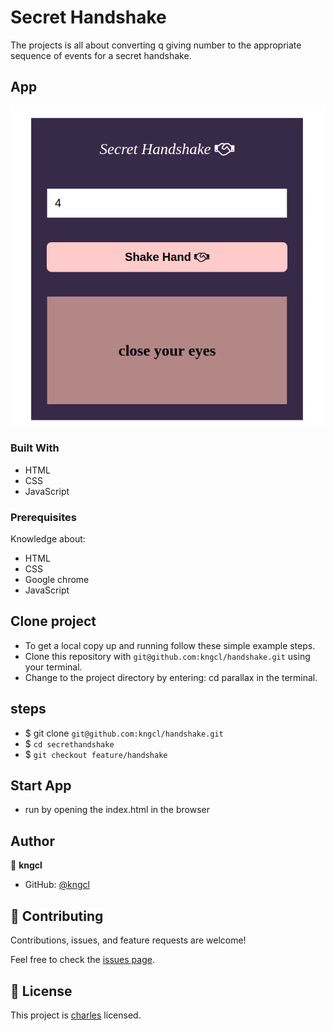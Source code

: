 # Secret Handshake

The projects is all about converting q giving number to the appropriate sequence of events for a secret handshake.

## App

![Home](assets/images/Screenshot%20from%202022-12-21%2008-25-55.png)

### Built With

- HTML
- CSS
- JavaScript

### Prerequisites

Knowledge about:

- HTML
- CSS
- Google chrome
- JavaScript
  
## Clone project

- To get a local copy up and running follow these simple example steps.
- Clone this repository with `git@github.com:kngcl/handshake.git` using your terminal.
- Change to the project directory by entering: cd parallax in the terminal.

## steps

- $ git clone `git@github.com:kngcl/handshake.git`
- $ `cd secrethandshake`
- $ `git checkout feature/handshake`

## Start App

- run by opening the index.html in the browser

## Author

👤 **kngcl**

- GitHub: [@kngcl](https://github.com/kngcl/handshake)

## 🤝 Contributing

Contributions, issues, and feature requests are welcome!

Feel free to check the [issues page](https://github.com/kngcl/handshake/issues).

## 📝 License

This project is [charles](./LICENSE) licensed.
